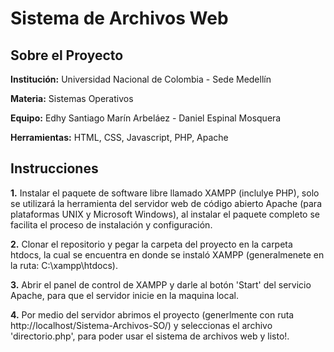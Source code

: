 # Sistema de Archivos Web

## Sobre el Proyecto
**Institución:** Universidad Nacional de Colombia - Sede Medellín

**Materia:** Sistemas Operativos

**Equipo:** Edhy Santiago Marín Arbeláez - Daniel Espinal Mosquera

**Herramientas:** HTML, CSS, Javascript, PHP, Apache


## Instrucciones
**1.** Instalar el paquete de software libre llamado XAMPP (inclulye PHP), solo se utilizará la herramienta del servidor web de código abierto Apache (para plataformas UNIX y Microsoft Windows), al instalar el paquete completo se facilita el proceso de instalación y configuración.

**2.**  Clonar el repositorio y pegar la carpeta del proyecto en la carpeta htdocs, la cual se encuentra en donde se instaló XAMPP (generalmenete en la ruta: C:\xampp\htdocs).

**3.** Abrir el panel de control de XAMPP y darle al botón 'Start' del servicio Apache, para que el servidor inicie en la maquina local.

**4.** Por medio del servidor abrimos el proyecto (generlmente con ruta http://localhost/Sistema-Archivos-SO/) y seleccionas el archivo 'directorio.php', para poder usar el sistema de archivos web y listo!. 

